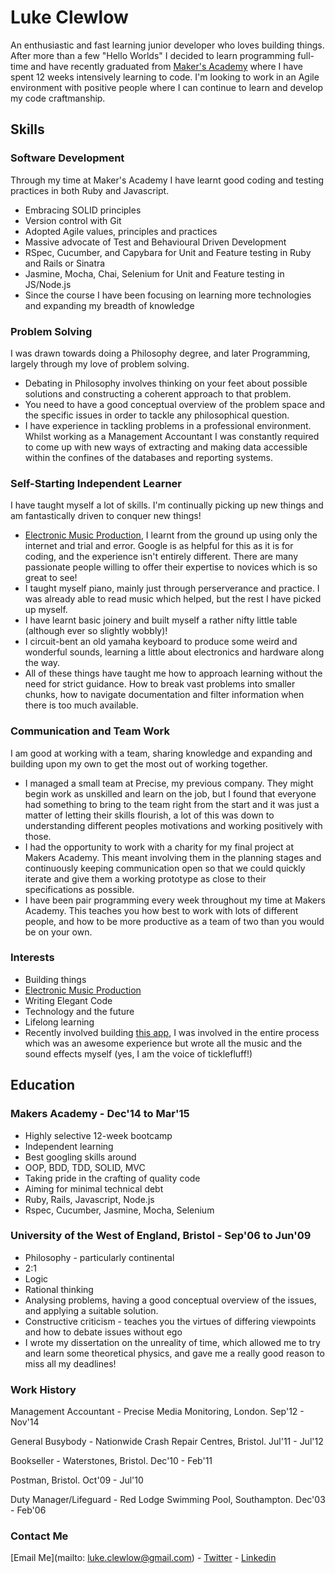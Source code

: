 # Luke Clewlow

An enthusiastic and fast learning junior developer who loves building things. After more than a few "Hello Worlds" I decided to learn programming full-time and have recently graduated from [Maker's Academy](www.makersacademy.com/) where I have spent 12 weeks intensively learning to code. I'm looking to work in an Agile environment with positive people where I can continue to learn and develop my code craftmanship.

## Skills

### Software Development

Through my time at Maker's Academy I have learnt good coding and testing practices in both Ruby and Javascript.

- Embracing SOLID principles
- Version control with Git
- Adopted Agile values, principles and practices
- Massive advocate of Test and Behavioural Driven Development
- RSpec, Cucumber, and Capybara for Unit and Feature testing in Ruby and Rails or Sinatra
- Jasmine, Mocha, Chai, Selenium for Unit and Feature testing in JS/Node.js
- Since the course I have been focusing on learning more technologies and expanding my breadth of knowledge


### Problem Solving

I was drawn towards doing a Philosophy degree, and later Programming, largely through my love of problem solving.

- Debating in Philosophy involves thinking on your feet about possible solutions and constructing a coherent approach to that problem.
- You need to have a good conceptual overview of the problem space and the specific issues in order to tackle any philosophical question.
- I have experience in tackling problems in a professional environment. Whilst working as a Management Accountant I was constantly required to come up with new ways of extracting and making data accessible within the confines of the databases and reporting systems.

### Self-Starting Independent Learner

I have taught myself a lot of skills. I'm continually picking up new things and am fantastically driven to conquer new things!

- [Electronic Music Production](https://soundcloud.com/luk3nuk3m), I learnt from the ground up using only the internet and trial and error. Google is as helpful for this as it is for coding, and the experience isn't entirely different. There are many passionate people willing to offer their expertise to novices which is so great to see! 
- I taught myself piano, mainly just through perserverance and practice. I was already able to read music which helped, but the rest I have picked up myself.
- I have learnt basic joinery and built myself a rather nifty little table (although ever so slightly wobbly)!
- I circuit-bent an old yamaha keyboard to produce some weird and wonderful sounds, learning a little about electronics and hardware along the way.
- All of these things have taught me how to approach learning without the need for strict guidance. How to break vast problems into smaller chunks, how to navigate documentation and filter information when there is too much available.

### Communication and Team Work

I am good at working with a team, sharing knowledge and expanding and building upon my own to get the most out of working together.

- I managed a small team at Precise, my previous company. They might begin work as unskilled and learn on the job, but I found that everyone had something to bring to the team right from the start and it was just a matter of letting their skills flourish, a lot of this was down to understanding different peoples motivations and working positively with those.
- I had the opportunity to work with a charity for my final project at Makers Academy. This meant involving them in the planning stages and continuously keeping communication open so that we could quickly iterate and give them a working prototype as close to their specifications as possible.
- I have been pair programming every week throughout my time at Makers Academy. This teaches you how best to work with lots of different people, and how to be more productive as a team of two than you would be on your own.

### Interests

- Building things 
- [Electronic Music Production](https://soundcloud.com/luk3nuk3m)
- Writing Elegant Code
- Technology and the future
- Lifelong learning
- Recently involved building [this app](https://itunes.apple.com/app/ticklefluff/id965582073?mt=8), I was involved in the entire process which was an awesome experience but wrote all the music and the sound effects myself (yes, I am the voice of ticklefluff!)

## Education

### Makers Academy - Dec'14 to Mar'15

- Highly selective 12-week bootcamp
- Independent learning
- Best googling skills around
- OOP, BDD, TDD, SOLID, MVC
- Taking pride in the crafting of quality code
- Aiming for minimal technical debt
- Ruby, Rails, Javascript, Node.js
- Rspec, Cucumber, Jasmine, Mocha, Selenium

### University of the West of England, Bristol - Sep'06 to Jun'09 

- Philosophy - particularly continental
- 2:1
- Logic
- Rational thinking
- Analysing problems, having a good conceptual overview of the issues, and applying a suitable solution.
- Constructive criticism - teaches you the virtues of differing viewpoints and how to debate issues without ego
- I wrote my dissertation on the unreality of time, which allowed me to try and learn some theoretical physics, and gave me a really good reason to miss all my deadlines!

### Work History

Management Accountant - Precise Media Monitoring, London. Sep'12 - Nov'14

General Busybody - Nationwide Crash Repair Centres, Bristol. Jul'11 - Jul'12

Bookseller - Waterstones, Bristol. Dec'10 - Feb'11

Postman, Bristol. Oct'09 - Jul'10

Duty Manager/Lifeguard - Red Lodge Swimming Pool, Southampton. Dec'03 - Feb'06

### Contact Me

[Email Me](mailto: luke.clewlow@gmail.com) - [Twitter](https://twitter.com/_Luke_Nukem_) - [Linkedin](https://www.linkedin.com/profile/view?id=408402090&trk=nav_responsive_tab_profile)

